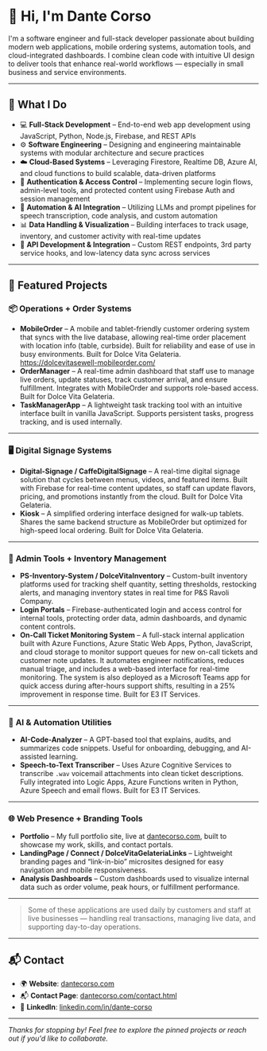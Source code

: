 # 👋 Hi, I'm Dante Corso

I'm a software engineer and full-stack developer passionate about building modern web applications, mobile ordering systems, automation tools, and cloud-integrated dashboards. I combine clean code with intuitive UI design to deliver tools that enhance real-world workflows — especially in small business and service environments.

---

## 🔧 What I Do

- 💻 **Full-Stack Development** – End-to-end web app development using JavaScript, Python, Node.js, Firebase, and REST APIs
- ⚙️ **Software Engineering** – Designing and engineering maintainable systems with modular architecture and secure practices
- ☁️ **Cloud-Based Systems** – Leveraging Firestore, Realtime DB, Azure AI, and cloud functions to build scalable, data-driven platforms
- 🔐 **Authentication & Access Control** – Implementing secure login flows, admin-level tools, and protected content using Firebase Auth and session management
- 🧠 **Automation & AI Integration** – Utilizing LLMs and prompt pipelines for speech transcription, code analysis, and custom automation
- 📊 **Data Handling & Visualization** – Building interfaces to track usage, inventory, and customer activity with real-time updates
- 🧩 **API Development & Integration** – Custom REST endpoints, 3rd party service hooks, and low-latency data sync across services

---

## 🧩 Featured Projects

### 📦 **Operations + Order Systems**

- **MobileOrder** – A mobile and tablet-friendly customer ordering system that syncs with the live database, allowing real-time order placement with location info (table, curbside). Built for reliability and ease of use in busy environments. Built for Dolce Vita Gelateria. https://dolcevitasewell-mobileorder.com/
- **OrderManager** – A real-time admin dashboard that staff use to manage live orders, update statuses, track customer arrival, and ensure fulfillment. Integrates with MobileOrder and supports role-based access. Built for Dolce Vita Gelateria.
- **TaskManagerApp** – A lightweight task tracking tool with an intuitive interface built in vanilla JavaScript. Supports persistent tasks, progress tracking, and is used internally.

---

### 🖥️ **Digital Signage Systems**

- **Digital-Signage / CaffeDigitalSignage** – A real-time digital signage solution that cycles between menus, videos, and featured items. Built with Firebase for real-time content updates, so staff can update flavors, pricing, and promotions instantly from the cloud. Built for Dolce Vita Gelateria.
- **Kiosk** – A simplified ordering interface designed for walk-up tablets. Shares the same backend structure as MobileOrder but optimized for high-speed local ordering. Built for Dolce Vita Gelateria.

---

### 🧾 **Admin Tools + Inventory Management**

- **PS-Inventory-System / DolceVitaInventory** – Custom-built inventory platforms used for tracking shelf quantity, setting thresholds, restocking alerts, and managing inventory states in real time for P&S Ravoli Company.
- **Login Portals** – Firebase-authenticated login and access control for internal tools, protecting order data, admin dashboards, and dynamic content controls.
- **On-Call Ticket Monitoring System** – A full-stack internal application built with Azure Functions, Azure Static Web Apps, Python, JavaScript, and cloud storage to monitor support queues for new on-call tickets and customer note updates. It automates engineer notifications, reduces manual triage, and includes a web-based interface for real-time monitoring. The system is also deployed as a Microsoft Teams app for quick access during after-hours support shifts, resulting in a 25% improvement in response time. Built for E3 IT Services.

---

### 🤖 **AI & Automation Utilities**

- **AI-Code-Analyzer** – A GPT-based tool that explains, audits, and summarizes code snippets. Useful for onboarding, debugging, and AI-assisted learning.
- **Speech-to-Text Transcriber** – Uses Azure Cognitive Services to transcribe `.wav` voicemail attachments into clean ticket descriptions. Fully integrated into Logic Apps, Azure Functions writen in Python, Azure Speech and email flows. Built for E3 IT Services.

---

### 🌐 **Web Presence + Branding Tools**

- **Portfolio** – My full portfolio site, live at [dantecorso.com](https://dantecorso.com), built to showcase my work, skills, and contact portals.
- **LandingPage / Connect / DolceVitaGelateriaLinks** – Lightweight branding pages and “link-in-bio” microsites designed for easy navigation and mobile responsiveness.
- **Analysis Dashboards** – Custom dashboards used to visualize internal data such as order volume, peak hours, or fulfillment performance.

---

> Some of these applications are used daily by customers and staff at live businesses — handling real transactions, managing live data, and supporting day-to-day operations.

---

## 📬 Contact

- 🌍 **Website**: [dantecorso.com](https://dantecorso.com)
- 📬 **Contact Page**: [dantecorso.com/contact.html](https://dantecorso.com/contact.html)
- 💼 **LinkedIn**: [linkedin.com/in/dante-corso](https://linkedin.com/in/dante-corso)

---

_Thanks for stopping by! Feel free to explore the pinned projects or reach out if you'd like to collaborate._
